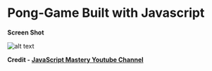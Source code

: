 # Pong-Game Built with Javascript

**Screen Shot**

![alt text](https://github.com/Vishal-beep136/Pong-Game/blob/master/Screenshot%202022-03-20%20095223.png)


**Credit - [JavaScript Mastery Youtube Channel](https://www.youtube.com/channel/UCmXmlB4-HJytD7wek0Uo97A)**




